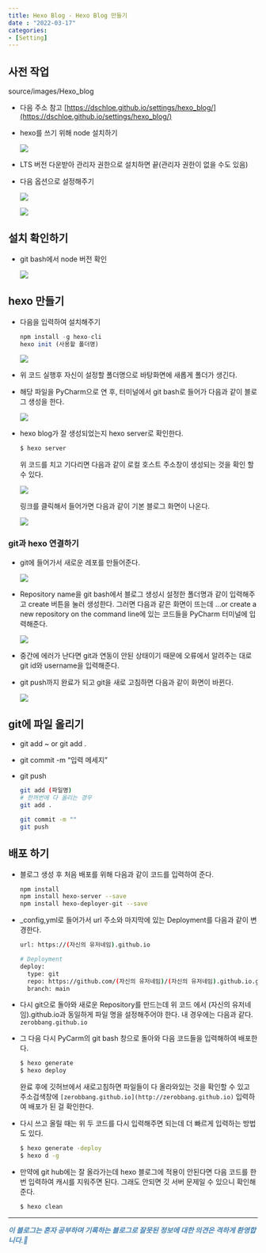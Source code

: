 ```yaml
---
title: Hexo Blog - Hexo Blog 만들기
date : "2022-03-17"
categories:
- [Setting]
---
```

## 사전 작업

source/images/Hexo_blog




- 다음 주소 참고
[https://dschloe.github.io/settings/hexo_blog/](https://dschloe.github.io/settings/hexo_blog/)
- hexo를 쓰기 위해 node 설치하기
    
    ![](/images/Hexo_blog/Untitled.png)
    
- LTS 버전 다운받아 관리자 권한으로 설치하면 끝(관리자 권한이 없을 수도 있음)

- 다음 옵션으로 설정해주기
    
    ![](/images/Hexo_blog/Untitled%201.png)
    
    ![](/images/Hexo_blog/Untitled%202.png)
    

## 설치 확인하기

- git bash에서 node 버전 확인
    
    ![](/images/Hexo_blog/Untitled%203.png)
    

## hexo 만들기

- 다음을 입력하여 설치해주기
    
    ```jsx
    npm install -g hexo-cli
    hexo init (사용할 폴더명)
    ```
    
    ![](/images/Hexo_blog/Untitled%204.png)
    
- 위 코드 실행후 자신이 설정할 폴더명으로 바탕화면에 새롭게 폴더가 생긴다.
- 해당 파일을 PyCharm으로 연 후, 터미널에서 git bash로 들어가 다음과 같이 블로그 생성을 한다.
    
    ![](/images/Hexo_blog/Untitled%205.png)
    

- hexo blog가 잘 생성되었는지 hexo server로 확인한다.
    
    ```jsx
    $ hexo server
    ```
    
    위 코드를 치고 기다리면 다음과 같이 로컬 호스트 주소창이 생성되는 것을 확인 할 수 있다.
    
    ![](/images/Hexo_blog/Untitled%206.png)
    
    링크를 클릭해서 들어가면 다음과 같이 기본 블로그 화면이 나온다.
    
    ![](/images/Hexo_blog/Untitled%207.png)
    

### git과 hexo 연결하기

- git에 들어가서 새로운 레포를 만들어준다.
    
    ![](/images/Hexo_blog/Untitled%208.png)
    
- Repository name을 git bash에서 블로그 생성시 설정한 폴더명과 같이 입력해주고 create 버튼을 눌러 생성한다.
 그러면 다음과 같은 화면이 뜨는데 ...or create a new repository on the command line에 있는 코드들을 PyCharm 터미널에 입력해준다.
    
    ![](/images/Hexo_blog/Untitled%209.png)
    
- 중간에 에러가 난다면 git과 연동이 안된 상태이기 때문에 오류에서 알려주는 대로 git id와 username을 입력해준다.

- git push까지 완료가 되고 git을 새로 고침하면 다음과 같이 화면이 바뀐다.
    
    ![](/images/Hexo_blog/Untitled%2010.png)
    

## git에 파일 올리기

- git add ~ or git add .
- git commit -m “입력 메세지”
- git push
    
    ```bash
    git add (파일명)
    # 한꺼번에 다 올리는 경우
    git add .
    
    git commit -m ""
    git push
    ```
    

## 배포 하기

- 블로그 생성 후 처음 배포를 위해 다음과 같이 코드를 입력하여 준다.
    
    ```bash
    npm install
    npm install hexo-server --save
    npm install hexo-deployer-git --save
    ```
    

- _config,yml로 들어가서  url 주소와 마지막에 있는 Deployment를 다음과 같이 변경한다.
    
    ```bash
    url: https://(자신의 유저네임).github.io
    ```
    
    ```bash
    # Deployment
    deploy:
      type: git
      repo: https://github.com/(자신의 유저네임)/(자신의 유저네임).github.io.git
      branch: main
    ```
    

- 다시 git으로 돌아와 새로운 Repository를 만드는데 위 코드 에서 (자신의 유저네임).github.io과 동일하게 파일 명을 설정해주어야 한다.
내 경우에는 다음과 같다. 
`zerobbang.github.io`

- 그 다음 다시 PyCarm의 git bash 창으로 돌아와 다음 코드들을 입력해하여 배포한다.
    
    ```bash
    $ hexo generate
    $ hexo deploy
    ```
    
    완료 후에 깃허브에서 새로고침하면 파일들이 다 올라와있는 것을 확인할 수 있고 주소검색창에 `[zerobbang.github.io](http://zerobbang.github.io)` 입력하여 배포가 된 걸 확인한다.
    

- 다시 쓰고 올릴 때는 위 두 코드를 다시 입력해주면 되는데 더 빠르게 입력하는 방법도 있다.
    
    ```bash
    $ hexo generate -deploy
    $ hexo d -g
    ```
    

- 만약에 git hub에는 잘 올라가는데 hexo 블로그에 적용이 안된다면 다음 코드를 한번 입력하여 캐시를 지워주면 된다. 그래도 안되면 깃 서버 문제일 수 있으니 확인해준다.
    
    ```bash
    $ hexo clean
    ```
---
**_<span style="color:#4682B4;"> 이 블로그는 혼자 공부하며 기록하는 블로그로 잘못된 정보에 대한 의견은 격하게 환영합니다.🤩 </span>_**